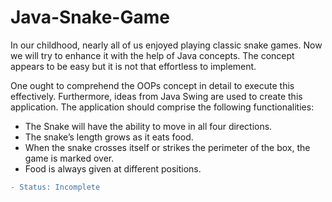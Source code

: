 # Java-Snake-Game
In our childhood, nearly all of us enjoyed playing classic snake games. Now we will try to enhance it with the help of Java concepts. The concept appears to be easy but it is not that effortless to implement.

One ought to comprehend the OOPs concept in detail to execute this effectively. Furthermore, ideas from Java Swing are used to create this application. The application should comprise the following functionalities:

- The Snake will have the ability to move in all four directions.
- The snake’s length grows as it eats food.
- When the snake crosses itself or strikes the perimeter of the box, the game is marked over.
- Food is always given at different positions.
```diff
- Status: Incomplete
```